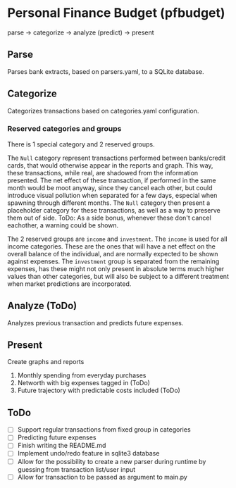 # Personal Finance Budget (pfbudget)

parse -> categorize -> analyze (predict) -> present

## Parse
Parses bank extracts, based on parsers.yaml, to a SQLite database.

## Categorize
Categorizes transactions based on categories.yaml configuration.

### Reserved categories and groups
There is 1 special category and 2 reserved groups.

The `Null` category represent transactions performed between banks/credit cards, that would otherwise appear in the reports and graph. This way, these transactions, while real, are shadowed from the information presented. The net effect of these transaction, if performed in the same month would be moot anyway, since they cancel each other, but could introduce visual pollution when separated for a few days, especial when spawning through different months. The `Null` category then present a placeholder category for these transactions, as well as a way to preserve them out of side.
ToDo: As a side bonus, whenever these don't cancel eachother, a warning could be shown.

The 2 reserved groups are `income` and `investment`.
The `income` is used for all income categories. These are the ones that will have a net effect on the overall balance of the individual, and are normally expected to be shown against expenses.
The `investment` group is separated from the remaining expenses, has these might not only present in absolute terms much higher values than other categories, but will also be subject to a different treatment when market predictions are incorporated.

## Analyze (ToDo)
Analyzes previous transaction and predicts future expenses.

## Present
Create graphs and reports
1. Monthly spending from everyday purchases
2. Networth with big expenses tagged in (ToDo)
3. Future trajectory with predictable costs included (ToDo)

## ToDo
- [ ] Support regular transactions from fixed group in categories
- [ ] Predicting future expenses
- [ ] Finish writing the README.md
- [ ] Implement undo/redo feature in sqlite3 database
- [ ] Allow for the possibility to create a new parser during runtime by guessing from transaction list/user input
- [ ] Allow for transaction to be passed as argument to main.py
